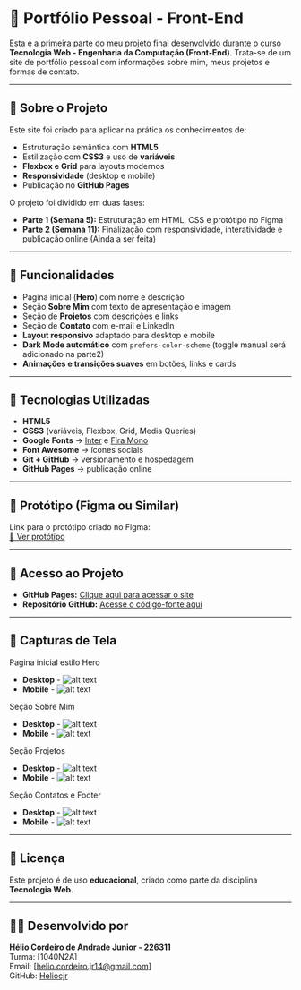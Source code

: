 # 📁 Portfólio Pessoal - Front-End 

Esta é a primeira parte do meu projeto final desenvolvido durante o curso **Tecnologia Web - Engenharia da Computação (Front-End)**. Trata-se de um site de portfólio pessoal com informações sobre mim, meus projetos e formas de contato.

---

## 📌 Sobre o Projeto

Este site foi criado para aplicar na prática os conhecimentos de:  

- Estruturação semântica com **HTML5**  
- Estilização com **CSS3** e uso de **variáveis**  
- **Flexbox e Grid** para layouts modernos  
- **Responsividade** (desktop e mobile)  
- Publicação no **GitHub Pages**

O projeto foi dividido em duas fases:
- **Parte 1 (Semana 5):** Estruturação em HTML, CSS e protótipo no Figma  
- **Parte 2 (Semana 11):** Finalização com responsividade, interatividade e publicação online (Ainda a ser feita)

---

## 🧪 Funcionalidades

- Página inicial (**Hero**) com nome e descrição  
- Seção **Sobre Mim** com texto de apresentação e imagem  
- Seção de **Projetos** com descrições e links  
- Seção de **Contato** com e-mail e LinkedIn  
- **Layout responsivo** adaptado para desktop e mobile  
- **Dark Mode automático** com `prefers-color-scheme` (toggle manual será adicionado na parte2)  
- **Animações e transições suaves** em botões, links e cards  

---

## 🧰 Tecnologias Utilizadas

- **HTML5**  
- **CSS3** (variáveis, Flexbox, Grid, Media Queries)  
- **Google Fonts** → [Inter](https://fonts.google.com/specimen/Inter) e [Fira Mono](https://fonts.google.com/specimen/Fira+Mono)  
- **Font Awesome** → ícones sociais  
- **Git + GitHub** → versionamento e hospedagem  
- **GitHub Pages** → publicação online

---

## 🎨 Protótipo (Figma ou Similar)

Link para o protótipo criado no Figma:  
[🔗 Ver protótipo](https://www.figma.com/design/rgSldLfqazaxX4IEijNh3c/Portf%C3%B3lio-Pessoal---Parte-1?node-id=0-1&t=NtMdBi2ll0Pdc6gJ-1)

---

## 🔗 Acesso ao Projeto

- **GitHub Pages:** [Clique aqui para acessar o site](https://seuusuario.github.io/nome-do-repositorio/)
- **Repositório GitHub:** [Acesse o código-fonte aqui](https://github.com/seuusuario/nome-do-repositorio)

---

## 📸 Capturas de Tela

Pagina inicial estilo Hero
- **Desktop** - ![alt text](/imagensReadme/image_desktopDark.png)
- **Mobile** - ![alt text](/imagensReadme/image_mobileDark.png)

Seção Sobre Mim
- **Desktop** - ![alt text](/imagensReadme/image-1_desktopDark.png)
- **Mobile** - ![alt text](/imagensReadme/image-1_mobileDark.png)

Seção Projetos
- **Desktop** - ![alt text](/imagensReadme/image-2_desktopDark.png)
- **Mobile** - ![alt text](/imagensReadme/image-2_mobileDark.png)

Seção Contatos e Footer
- **Desktop** - ![alt text](/imagensReadme/image-3_desktopDark.png)
- **Mobile** - ![alt text](/imagensReadme/image-3_mobileDark.png)

---

## 📄 Licença

Este projeto é de uso **educacional**, criado como parte da disciplina **Tecnologia Web**.

---

## 🙋‍♀️ Desenvolvido por

**Hélio Cordeiro de Andrade Junior - 226311**  
Turma: [1040N2A]  
Email: [helio.cordeiro.jr14@gmail.com]  
GitHub: [Heliocjr](https://github.com/Heliocjr)
